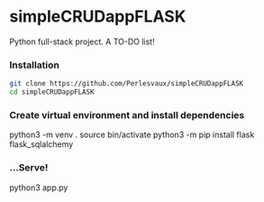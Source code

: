 # simpleCRUDappFLASK
Python full-stack project. A TO-DO list!

### Installation
```bash
git clone https://github.com/Perlesvaux/simpleCRUDappFLASK
cd simpleCRUDappFLASK
```
### Create virtual environment and install dependencies
python3 -m venv .
source bin/activate
python3 -m pip install flask flask_sqlalchemy

### ...Serve!
python3 app.py
